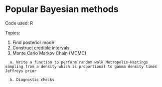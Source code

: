 # Popular Bayesian methods
Code used: R

Topics:
  1.   Find posterior mode
  2.   Construct credible intervals
  3.   Monte Carlo Markov Chain (MCMC)
    
      a. Write a function to perform random walk Metropolis-Hastings sampling from a density which is proportional to gamma density times Jeffreys prior
    
      b. Diagnostic checks

